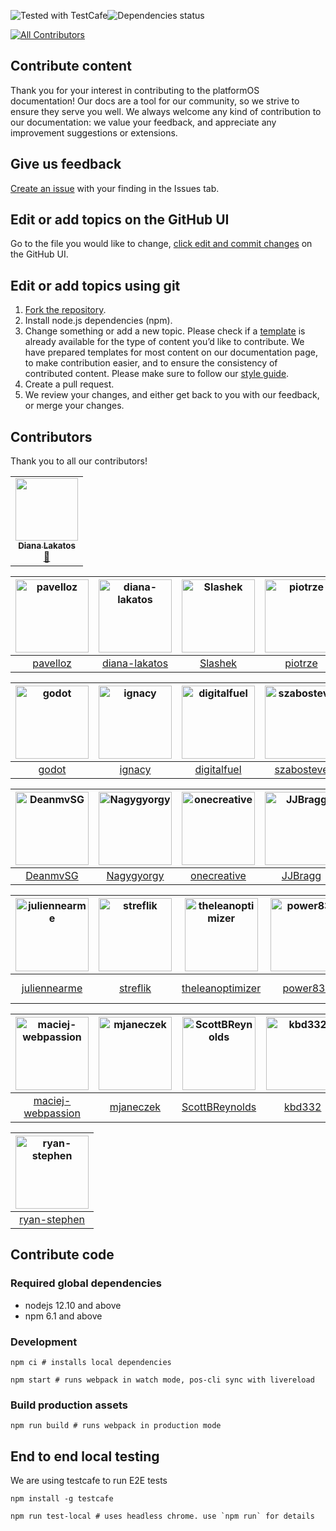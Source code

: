 <img alt="Tested with TestCafe" src="https://img.shields.io/badge/tested%20with-TestCafe-2fa4cf.svg"><img alt="Dependencies status" src="https://img.shields.io/david/mdyd-dev/nearme-documentation.svg">
<!-- ALL-CONTRIBUTORS-BADGE:START - Do not remove or modify this section -->
[![All Contributors](https://img.shields.io/badge/all_contributors-1-orange.svg?style=flat-square)](#contributors-)
<!-- ALL-CONTRIBUTORS-BADGE:END -->

## Contribute content

Thank you for your interest in contributing to the platformOS documentation! Our docs are a tool for our community, so we strive to ensure they serve you well. We always welcome any kind of contribution to our documentation: we value your feedback, and appreciate any improvement suggestions or extensions.

## Give us feedback

[Create an issue](https://guides.github.com/features/issues/) with your finding in the Issues tab.

## Edit or add topics on the GitHub UI

Go to the file you would like to change, [click edit and commit changes](https://help.github.com/articles/editing-files-in-your-repository/) on the GitHub UI.

## Edit or add topics using git

1. [Fork the repository](https://guides.github.com/activities/forking/).
2. Install node.js dependencies (npm).
3. Change something or add a new topic. Please check if a [template](/tree/master/app/views/pages/doc-templates) is already available for the type of content you’d like to contribute. We have prepared templates for most content on our documentation page, to make contribution easier, and to ensure the consistency of contributed content. Please make sure to follow our [style guide](https://documentation.platformos.com/community/documentation-style-guide).
4. Create a pull request.
5. We review your changes, and either get back to you with our feedback, or merge your changes.

## Contributors

Thank you to all our contributors!
<!-- ALL-CONTRIBUTORS-LIST:START - Do not remove or modify this section -->
<!-- prettier-ignore-start -->
<!-- markdownlint-disable -->
<table>
  <tr>
    <td align="center"><a href="https://github.com/diana-lakatos"><img src="https://avatars0.githubusercontent.com/u/4191691?v=4" width="100px;" alt=""/><br /><sub><b>Diana Lakatos</b></sub></a><br /><a href="https://github.com/mdyd-dev/nearme-documentation/commits?author=diana-lakatos" title="Documentation">📖</a></td>
  </tr>
</table>

<!-- markdownlint-enable -->
<!-- prettier-ignore-end -->
<!-- ALL-CONTRIBUTORS-LIST:END -->

[<img alt="pavelloz" src="https://avatars1.githubusercontent.com/u/546845?v=4&s=117" width="117">](https://github.com/pavelloz) |[<img alt="diana-lakatos" src="https://avatars0.githubusercontent.com/u/4191691?v=4&s=117" width="117">](https://github.com/diana-lakatos) |[<img alt="Slashek" src="https://avatars3.githubusercontent.com/u/30107?v=4&s=117" width="117">](https://github.com/Slashek) |[<img alt="piotrze" src="https://avatars0.githubusercontent.com/u/96238?v=4&s=117" width="117">](https://github.com/piotrze) |[<img alt="lemingos" src="https://avatars0.githubusercontent.com/u/95296?v=4&s=117" width="117">](https://github.com/lemingos) |[<img alt="chrisdanek" src="https://avatars1.githubusercontent.com/u/1758834?v=4&s=117" width="117">](https://github.com/chrisdanek) |
:---: |:---: |:---: |:---: |:---: |:---: |
[pavelloz](https://github.com/pavelloz) |[diana-lakatos](https://github.com/diana-lakatos) |[Slashek](https://github.com/Slashek) |[piotrze](https://github.com/piotrze) |[lemingos](https://github.com/lemingos) |[chrisdanek](https://github.com/chrisdanek) |

[<img alt="godot" src="https://avatars0.githubusercontent.com/u/150861?v=4&s=117" width="117">](https://github.com/godot) |[<img alt="ignacy" src="https://avatars2.githubusercontent.com/u/25693?v=4&s=117" width="117">](https://github.com/ignacy) |[<img alt="digitalfuel" src="https://avatars3.githubusercontent.com/u/10215670?v=4&s=117" width="117">](https://github.com/digitalfuel) |[<img alt="szabosteve" src="https://avatars3.githubusercontent.com/u/22324794?v=4&s=117" width="117">](https://github.com/szabosteve) |[<img alt="kv109" src="https://avatars3.githubusercontent.com/u/399968?v=4&s=117" width="117">](https://github.com/kv109) |[<img alt="Coornail" src="https://avatars0.githubusercontent.com/u/195481?v=4&s=117" width="117">](https://github.com/Coornail) |
:---: |:---: |:---: |:---: |:---: |:---: |
[godot](https://github.com/godot) |[ignacy](https://github.com/ignacy) |[digitalfuel](https://github.com/digitalfuel) |[szabosteve](https://github.com/szabosteve) |[kv109](https://github.com/kv109) |[Coornail](https://github.com/Coornail) |

[<img alt="DeanmvSG" src="https://avatars1.githubusercontent.com/u/15265711?v=4&s=117" width="117">](https://github.com/DeanmvSG) |[<img alt="Nagygyorgy" src="https://avatars0.githubusercontent.com/u/3997812?v=4&s=117" width="117">](https://github.com/Nagygyorgy) |[<img alt="onecreative" src="https://avatars0.githubusercontent.com/u/3567277?v=4&s=117" width="117">](https://github.com/onecreative) |[<img alt="JJBragg" src="https://avatars1.githubusercontent.com/u/31246057?v=4&s=117" width="117">](https://github.com/JJBragg) |[<img alt="kubaugustyn" src="https://avatars1.githubusercontent.com/u/1313115?v=4&s=117" width="117">](https://github.com/kubaugustyn) |[<img alt="turing9783" src="https://avatars0.githubusercontent.com/u/52897401?v=4&s=117" width="117">](https://github.com/turing9783) |
:---: |:---: |:---: |:---: |:---: |:---: |
[DeanmvSG](https://github.com/DeanmvSG) |[Nagygyorgy](https://github.com/Nagygyorgy) |[onecreative](https://github.com/onecreative) |[JJBragg](https://github.com/JJBragg) |[kubaugustyn](https://github.com/kubaugustyn) |[turing9783](https://github.com/turing9783) |

[<img alt="juliennearme" src="https://avatars1.githubusercontent.com/u/12803644?v=4&s=117" width="117">](https://github.com/juliennearme) |[<img alt="streflik" src="https://avatars2.githubusercontent.com/u/87532?v=4&s=117" width="117">](https://github.com/streflik) |[<img alt="theleanoptimizer" src="https://avatars2.githubusercontent.com/u/505204?v=4&s=117" width="117">](https://github.com/theleanoptimizer) |[<img alt="power833" src="https://avatars1.githubusercontent.com/u/53452538?v=4&s=117" width="117">](https://github.com/power833) |[<img alt="darylbarnes" src="https://avatars2.githubusercontent.com/u/3056383?v=4&s=117" width="117">](https://github.com/darylbarnes) |[<img alt="Developer-DNM" src="https://avatars1.githubusercontent.com/u/1714812?v=4&s=117" width="117">](https://github.com/Developer-DNM) |
:---: |:---: |:---: |:---: |:---: |:---: |
[juliennearme](https://github.com/juliennearme) |[streflik](https://github.com/streflik) |[theleanoptimizer](https://github.com/theleanoptimizer) |[power833](https://github.com/power833) |[darylbarnes](https://github.com/darylbarnes) |[Developer-DNM](https://github.com/Developer-DNM) |

[<img alt="maciej-webpassion" src="https://avatars3.githubusercontent.com/u/1659907?v=4&s=117" width="117">](https://github.com/maciej-webpassion) |[<img alt="mjaneczek" src="https://avatars3.githubusercontent.com/u/3797771?v=4&s=117" width="117">](https://github.com/mjaneczek) |[<img alt="ScottBReynolds" src="https://avatars3.githubusercontent.com/u/5578256?v=4&s=117" width="117">](https://github.com/ScottBReynolds) |[<img alt="kbd332" src="https://avatars0.githubusercontent.com/u/52897345?v=4&s=117" width="117">](https://github.com/kbd332) |[<img alt="Agsiegert" src="https://avatars1.githubusercontent.com/u/4143205?v=4&s=117" width="117">](https://github.com/Agsiegert) |[<img alt="jnorbert" src="https://avatars0.githubusercontent.com/u/13810654?v=4&s=117" width="117">](https://github.com/jnorbert) |
:---: |:---: |:---: |:---: |:---: |:---: |
[maciej-webpassion](https://github.com/maciej-webpassion) |[mjaneczek](https://github.com/mjaneczek) |[ScottBReynolds](https://github.com/ScottBReynolds) |[kbd332](https://github.com/kbd332) |[Agsiegert](https://github.com/Agsiegert) |[jnorbert](https://github.com/jnorbert) |

[<img alt="ryan-stephen" src="https://avatars3.githubusercontent.com/u/51050549?v=4&s=117" width="117">](https://github.com/ryan-stephen) |
:---: |
[ryan-stephen](https://github.com/ryan-stephen) |

<!--
  How to update this list?

  npm i -g github-contributors-list

  githubcontrib --owner mdyd-dev --repo nearme-documentation --cols 6 --showlogin --sortOrder desc
-->

## Contribute code

### Required global dependencies

- nodejs 12.10 and above
- npm 6.1 and above

### Development

    npm ci # installs local dependencies

    npm start # runs webpack in watch mode, pos-cli sync with livereload 

### Build production assets

    npm run build # runs webpack in production mode

## End to end local testing

We are using testcafe to run E2E tests

    npm install -g testcafe

    npm run test-local # uses headless chrome. use `npm run` for details
